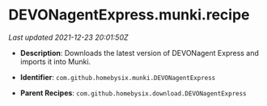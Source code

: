 # DEVONagentExpress.munki.recipe

_Last updated 2021-12-23 20:01:50Z_

- **Description**: Downloads the latest version of DEVONagent Express and imports it into Munki.

- **Identifier**: `com.github.homebysix.munki.DEVONagentExpress`

- **Parent Recipes**: `com.github.homebysix.download.DEVONagentExpress`
